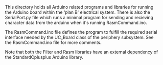 This directory holds all Arduino related programs and libraries for running the Arduino board within the 'plan B' electrical system. There is also the SerialPort.py file which runs a minimal program for sending and recieving character data from the arduino when it's running RasmCommand.ino.

The RasmCommand.ino file defines the program to fulfill the required serial interface needed by the UC_Board class of the periphery subsystem. See the RasmCommand.ino file for more comments.

Note that both the Filter and Rasm libraries have an external dependency of the StandardCplusplus Arduino library.